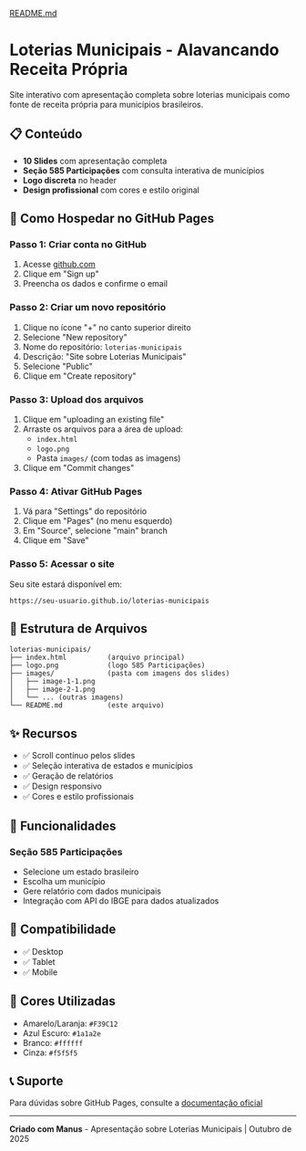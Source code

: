 [README.md](https://github.com/user-attachments/files/23027487/README.md)
# Loterias Municipais - Alavancando Receita Própria

Site interativo com apresentação completa sobre loterias municipais como fonte de receita própria para municípios brasileiros.

## 📋 Conteúdo

- **10 Slides** com apresentação completa
- **Seção 585 Participações** com consulta interativa de municípios
- **Logo discreta** no header
- **Design profissional** com cores e estilo original

## 🚀 Como Hospedar no GitHub Pages

### Passo 1: Criar conta no GitHub
1. Acesse [github.com](https://github.com)
2. Clique em "Sign up"
3. Preencha os dados e confirme o email

### Passo 2: Criar um novo repositório
1. Clique no ícone "+" no canto superior direito
2. Selecione "New repository"
3. Nome do repositório: `loterias-municipais`
4. Descrição: "Site sobre Loterias Municipais"
5. Selecione "Public"
6. Clique em "Create repository"

### Passo 3: Upload dos arquivos
1. Clique em "uploading an existing file"
2. Arraste os arquivos para a área de upload:
   - `index.html`
   - `logo.png`
   - Pasta `images/` (com todas as imagens)
3. Clique em "Commit changes"

### Passo 4: Ativar GitHub Pages
1. Vá para "Settings" do repositório
2. Clique em "Pages" (no menu esquerdo)
3. Em "Source", selecione "main" branch
4. Clique em "Save"

### Passo 5: Acessar o site
Seu site estará disponível em:
```
https://seu-usuario.github.io/loterias-municipais
```

## 📁 Estrutura de Arquivos

```
loterias-municipais/
├── index.html          (arquivo principal)
├── logo.png            (logo 585 Participações)
├── images/             (pasta com imagens dos slides)
│   ├── image-1-1.png
│   ├── image-2-1.png
│   └── ... (outras imagens)
└── README.md           (este arquivo)
```

## ✨ Recursos

- ✅ Scroll contínuo pelos slides
- ✅ Seleção interativa de estados e municípios
- ✅ Geração de relatórios
- ✅ Design responsivo
- ✅ Cores e estilo profissionais

## 🔗 Funcionalidades

### Seção 585 Participações
- Selecione um estado brasileiro
- Escolha um município
- Gere relatório com dados municipais
- Integração com API do IBGE para dados atualizados

## 📱 Compatibilidade

- ✅ Desktop
- ✅ Tablet
- ✅ Mobile

## 🎨 Cores Utilizadas

- Amarelo/Laranja: `#F39C12`
- Azul Escuro: `#1a1a2e`
- Branco: `#ffffff`
- Cinza: `#f5f5f5`

## 📞 Suporte

Para dúvidas sobre GitHub Pages, consulte a [documentação oficial](https://docs.github.com/en/pages)

---

**Criado com Manus** - Apresentação sobre Loterias Municipais | Outubro de 2025

